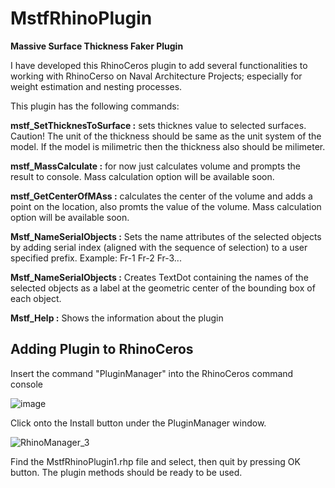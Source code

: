 # MstfRhinoPlugin
**Massive Surface Thickness Faker Plugin**

I have developed this RhinoCeros plugin to add several functionalities to working with RhinoCerso on Naval Architecture Projects; especially for weight estimation and nesting processes.

This plugin has the following commands:

**mstf_SetThicknesToSurface :** sets thicknes value to selected surfaces. Caution! The unit of the thickness should be same as the unit system of the model. If the model is milimetric then the thickness also should be milimeter.

**mstf_MassCalculate :** for now just calculates volume and prompts the result to console. Mass calculation option will be available soon.

**mstf_GetCenterOfMAss :** calculates the center of the volume and adds a point on the location, also promts the value of the volume.  Mass calculation option will be available soon. 

**Mstf_NameSerialObjects :** Sets the name attributes of the selected objects by adding serial index (aligned with the sequence of selection) to a user specified prefix. Example: Fr-1 Fr-2 Fr-3...

**Mstf_NameSerialObjects :** Creates TextDot containing the names of the selected objects as a label at the geometric center of the bounding box of each object.

**Mstf_Help :** Shows the information about the plugin

## Adding Plugin to RhinoCeros

Insert the command "PluginManager" into the RhinoCeros command console

![image](https://user-images.githubusercontent.com/46689277/177102507-ac7f5b13-2206-4d55-939d-c803ab006ce1.png)

Click onto the Install button under the PluginManager window.

![RhinoManager_3](https://user-images.githubusercontent.com/46689277/177102729-f5fb7db8-f2e7-4903-be24-4cbbb52ab8f8.PNG)

Find the MstfRhinoPlugin1.rhp file and select, then quit by pressing OK button. The plugin methods should be ready to be used.
